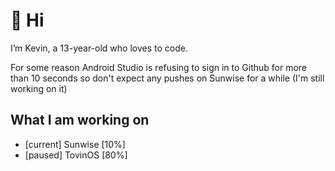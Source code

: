 # 👋 Hi

I’m Kevin, a 13-year-old who loves to code.

For some reason Android Studio is refusing to sign in to Github for more than 10 seconds so don't expect any pushes on Sunwise for a while (I'm still working on it)
## What I am working on
- [current] Sunwise [10%]
- [paused] TovinOS [80%]

